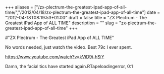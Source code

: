 +++
aliases = ["/zx-plectrum-the-greatest-ipad-app-of-all-time/","/2012/04/18/zx-plectrum-the-greatest-ipad-app-of-all-time"]
date = "2012-04-18T08:19:53+01:00"
draft = false
title = "ZX Plectrum - The Greatest iPad App of ALL TIME"
description = ""
slug = "zx-plectrum-the-greatest-ipad-app-of-all-time"
+++

#"ZX Plectrum - The Greatest iPad App of ALL TIME"

No words needed, just watch the video. Best 79c I ever spent.

https://www.youtube.com/watch?v=kViD9i-hSiY

Damn, the facial tics have started again.RTapeloadingerror, 0:1